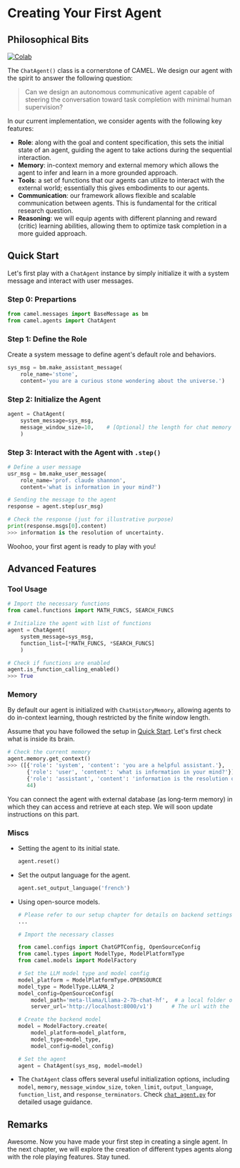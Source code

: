 # Creating Your First Agent

## Philosophical Bits
[![Colab](https://colab.research.google.com/assets/colab-badge.svg)](https://colab.research.google.com/drive/1hG_q9F8PY1kDua_JyoHirJAPOGRexFmM?usp=sharing)


The `ChatAgent()` class is a cornerstone of CAMEL. We design our agent with the spirit to answer the following question:

> Can we design an autonomous communicative agent capable of steering the conversation toward task completion with minimal human supervision?

In our current implementation, we consider agents with the following key features:
- **Role**: along with the goal and content specification, this sets the initial state of an agent, guiding the agent to take actions during the sequential interaction.
- **Memory**: in-context memory and external memory which allows the agent to infer and learn in a more grounded approach.
- **Tools**: a set of functions that our agents can utilize to interact with the external world; essentially this gives embodiments to our agents.
- **Communication**: our framework allows flexible and scalable communication between agents. This is fundamental for the critical research question.
- **Reasoning**: we will equip agents with different planning and reward (critic) learning abilities, allowing them to optimize task completion in a more guided approach.



<!-- - (WIP) **Reasoning Ability**: since any goal can be formalized as the outcome of maximizing cumulative rewards, we will equip our agents with policy which they could follow to achieve goals. -->

<!-- We will first start with the single agent setting, where the agent can interact with users, process and store messages, and utilize external tools to generate responses and accomplish tasks. -->

## Quick Start
Let's first play with a `ChatAgent` instance by simply initialize it with a system message and interact with user messages.

### Step 0: Prepartions
```python
from camel.messages import BaseMessage as bm
from camel.agents import ChatAgent
```

### Step 1: Define the Role
Create a system message to define agent's default role and behaviors.
```python
sys_msg = bm.make_assistant_message(
    role_name='stone',
    content='you are a curious stone wondering about the universe.')
```

### Step 2: Initialize the Agent
```python
agent = ChatAgent(
    system_message=sys_msg,
    message_window_size=10,    # [Optional] the length for chat memory
    )
```
### Step 3: Interact with the Agent with `.step()`
```python
# Define a user message
usr_msg = bm.make_user_message(
    role_name='prof. claude shannon',
    content='what is information in your mind?')

# Sending the message to the agent
response = agent.step(usr_msg)

# Check the response (just for illustrative purpose)
print(response.msgs[0].content)
>>> information is the resolution of uncertainty.
```
Woohoo, your first agent is ready to play with you!


## Advanced Features

### Tool Usage
```python
# Import the necessary functions
from camel.functions import MATH_FUNCS, SEARCH_FUNCS

# Initialize the agent with list of functions
agent = ChatAgent(
    system_message=sys_msg,        
    function_list=[*MATH_FUNCS, *SEARCH_FUNCS]
    )

# Check if functions are enabled
agent.is_function_calling_enabled()
>>> True
```

### Memory
By default our agent is initialized with `ChatHistoryMemory`, allowing agents to do in-context learning, though restricted by the finite window length.

Assume that you have followed the setup in [Quick Start](#quick-start). Let's first check what is inside its brain.
<!-- ```python
agent.memory.get_context()
>>> ([{'role': 'system', 'content': 'you are a helpful assistant.'},
      {'role': 'user', 'content': 'what is information in your mind?'}],
      30)
``` -->
```python
# Check the current memory
agent.memory.get_context()
>>> ([{'role': 'system', 'content': 'you are a helpful assistant.'},
      {'role': 'user', 'content': 'what is information in your mind?'}],
      {'role': 'assistant', 'content': 'information is the resolution of uncertainty.'}
      44)
```
You can connect the agent with external database (as long-term memory) in which they can access and retrieve at each step. We will soon update instructions on this part.

### Miscs
- Setting the agent to its initial state.
    ```python
    agent.reset()
    ```
- Set the output language for the agent.
    ```python
    agent.set_output_language('french')
    ```
- Using open-source models.
    ```python
    # Please refer to our setup chapter for details on backend settings.
    ...

    # Import the necessary classes

    from camel.configs import ChatGPTConfig, OpenSourceConfig
    from camel.types import ModelType, ModelPlatformType
    from camel.models import ModelFactory

    # Set the LLM model type and model config
    model_platform = ModelPlatformType.OPENSOURCE
    model_type = ModelType.LLAMA_2
    model_config=OpenSourceConfig(
        model_path='meta-llama/Llama-2-7b-chat-hf',  # a local folder or HuggingFace repo Name
        server_url='http://localhost:8000/v1')      # The url with the set port number

    # Create the backend model
    model = ModelFactory.create(
        model_platform=model_platform,
        model_type=model_type,
        model_config=model_config)

    # Set the agent
    agent = ChatAgent(sys_msg, model=model)
    ```

- The `ChatAgent` class offers several useful initialization options, including `model`, `memory`, `message_window_size`, `token_limit`, `output_language`, `function_list`, and `response_terminators`. Check [`chat_agent.py`](https://github.com/camel-ai/camel/blob/master/camel/agents/chat_agent.py) for detailed usage guidance.


## Remarks
Awesome. Now you have made your first step in creating a single agent. In the next chapter, we will explore the creation of different types agents along with the role playing features. Stay tuned.
